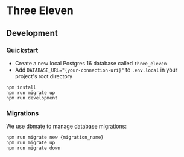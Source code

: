 # Three Eleven

## Development

### Quickstart

- Create a new local Postgres 16 database called `three_eleven`
- Add `DATABASE_URL="{your-connection-uri}"` to `.env.local` in your project's root directory

```
npm install
npm run migrate up
npm run development
```

### Migrations

We use [dbmate](https://github.com/amacneil/dbmate) to manage database migrations:

```
npm run migrate new {migration_name}
npm run migrate up
npm run migrate down
```
